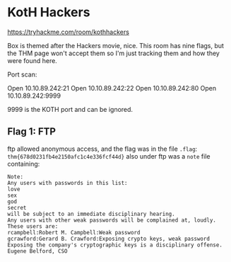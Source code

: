 # KotH Hackers

https://tryhackme.com/room/kothhackers

Box is themed after the Hackers movie, nice. This room has nine flags, but the THM page won't accept them so I'm just tracking them and how they were found here.

Port scan:

Open 10.10.89.242:21
Open 10.10.89.242:22
Open 10.10.89.242:80
Open 10.10.89.242:9999

9999 is the KOTH port and can be ignored.

## Flag 1: FTP

ftp allowed anonymous access, and the flag was in the file `.flag`: `thm{678d0231fb4e2150afc1c4e336fcf44d}`
also under ftp was a `note` file containing:

```
Note:
Any users with passwords in this list:
love
sex
god
secret
will be subject to an immediate disciplinary hearing.
Any users with other weak passwords will be complained at, loudly.
These users are:
rcampbell:Robert M. Campbell:Weak password
gcrawford:Gerard B. Crawford:Exposing crypto keys, weak password
Exposing the company's cryptographic keys is a disciplinary offense.
Eugene Belford, CSO
```
